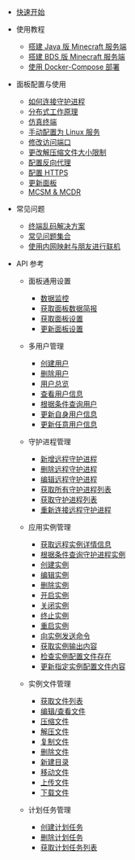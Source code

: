- [快速开始](README.md)

- 使用教程

  - [搭建 Java 版 Minecraft 服务端](tutorial/java_windows.md)
  - [搭建 BDS 版 Minecraft 服务端](tutorial/ubuntu_bds.md)
  - [使用 Docker-Compose 部署](tutorial/docker-compose.md)

- 面板配置与使用

  - [如何连接守护进程](tutorial/connect_daemon.md)
  - [分布式工作原理](tutorial/system_structure.md)
  - [仿真终端](tutorial/pty.md)
  - [手动配置为 Linux 服务](tutorial/to_service.md)
  - [修改访问端口](tutorial/modify_port.md)
  - [更改解压缩文件大小限制](tutorial/delete_file_unzip_limit.md)
  - [配置反向代理](tutorial/simple_reverse_proxy.md)
  - [配置 HTTPS](tutorial/reverse_proxy+ssl.md)
  - [更新面板](tutorial/update_mcsm.md)
  - [MCSM & MCDR](tutorial/mcdr.md)

- 常见问题

  - [终端乱码解决方案](tutorial/code.md)
  - [常见问题集合](qa/common_qa.md)
  - [使用内网映射与朋友进行联机](tutorial/openfrp.md)

- API 参考

  - 面板通用设置

    - [数据监控](panel/overview.md)
    - [获取面板数据简报](remote/get_remote_services_info.md)
    - [获取面板设置](panel/get_settings.md)
    - [更新面板设置](panel/update_settings.md)

  - 多用户管理

    - [创建用户](panel/user_register.md)
    - [删除用户](panel/user_delete.md)
    - [用户总览](panel/user_overview.md)
    - [查看用户信息](panel/info.md)
    - [根据条件查询用户](panel/search.md)
    - [更新自身用户信息](panel/update.md)
    - [更新任意用户信息](panel/update_admin.md)

  - 守护进程管理

    - [新增远程守护进程](remote/new_remote_services.md)
    - [删除远程守护进程](remote/del_remote_services.md)
    - [编辑远程守护进程](remote/edit_remote_services.md)
    - [获取所有守护进程列表](remote/get_daemonlist.md)
    - [获取守护进程列表](remote/get_remote_services.md)
    - [重新连接远程守护进程](remote/reconn_remote_services.md)

  - 应用实例管理

    - [获取远程实例详情信息](instance/get_instance_info.md)
    - [根据条件查询守护进程实例](instance/search_remote_services.md)
    - [创建实例](instance/create_instance.md)
    - [编辑实例](instance/edit_instance.md)
    - [删除实例](instance/delete_instance.md)
    - [开启实例](instance/start_instance.md)
    - [关闭实例](instance/stop_instance.md)
    - [终止实例](instance/kill_instance.md)
    - [重启实例](instance/restart_instance.md)
    - [向实例发送命令](instance/command_instance.md)
    - [获取实例输出内容](instance/instance_output.md)
    - [检查实例配置文件存在](instance/query_instance_configfile.md)
    - [更新指定实例配置文件内容](instance/update_instance_configfilecontent.md)

  - 实例文件管理

    - [获取文件列表](instance/view_instance_fils_list.md)
    - [编辑/查看文件](files/edit_files.md)
    - [压缩文件](files/compress.md)
    - [解压文件](files/uncompress.md)
    - [复制文件](files/copy_files.md)
    - [删除文件](files/delete_files.md)
    - [新建目录](files/mkdir.md)
    - [移动文件](files/move_files.md)
    - [上传文件](files/update_file.md)
    - [下载文件](files/download_file.md)

  - 计划任务管理

    - [创建计划任务](scedule/create_schedule.md)
    - [删除计划任务](scedule/del_scedule.md)
    - [获取计划任务列表](scedule/get_schedule_list.md)

